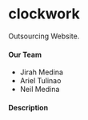 # clockwork
Outsourcing Website.


#### Our Team

- Jirah Medina
- Ariel Tulinao
- Neil Medina


#### Description